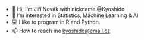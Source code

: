 - 👋 Hi, I’m Jiří Novák with nickname @Kyoshido
- 👀 I’m interested in Statistics, Machine Learning & AI
- 💻 I like to program in R and Python.
- 📫 How to reach me kyoshido@email.cz

<!---
Kyoshido/Kyoshido is a ✨ special ✨ repository because its `README.md` (this file) appears on your GitHub profile.
You can click the Preview link to take a look at your changes.
--->
